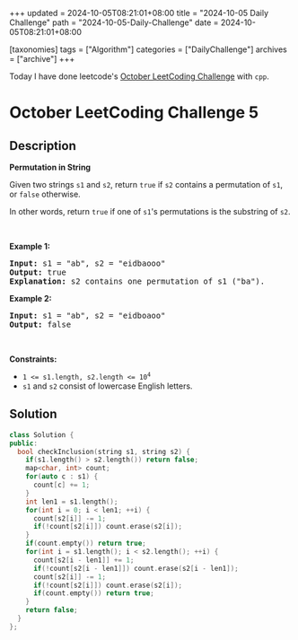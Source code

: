 +++
updated = 2024-10-05T08:21:01+08:00
title = "2024-10-05 Daily Challenge"
path = "2024-10-05-Daily-Challenge"
date = 2024-10-05T08:21:01+08:00

[taxonomies]
tags = ["Algorithm"]
categories = ["DailyChallenge"]
archives = ["archive"]
+++

Today I have done leetcode's [October LeetCoding Challenge](https://leetcode.com/problems/permutation-in-string/) with `cpp`.

<!-- more -->

# October LeetCoding Challenge 5

## Description

**Permutation in String**

<p>Given two strings <code>s1</code> and <code>s2</code>, return <code>true</code> if <code>s2</code> contains a <span data-keyword="permutation-string">permutation</span> of <code>s1</code>, or <code>false</code> otherwise.</p>

<p>In other words, return <code>true</code> if one of <code>s1</code>&#39;s permutations is the substring of <code>s2</code>.</p>

<p>&nbsp;</p>
<p><strong class="example">Example 1:</strong></p>

<pre>
<strong>Input:</strong> s1 = &quot;ab&quot;, s2 = &quot;eidbaooo&quot;
<strong>Output:</strong> true
<strong>Explanation:</strong> s2 contains one permutation of s1 (&quot;ba&quot;).
</pre>

<p><strong class="example">Example 2:</strong></p>

<pre>
<strong>Input:</strong> s1 = &quot;ab&quot;, s2 = &quot;eidboaoo&quot;
<strong>Output:</strong> false
</pre>

<p>&nbsp;</p>
<p><strong>Constraints:</strong></p>

<ul>
	<li><code>1 &lt;= s1.length, s2.length &lt;= 10<sup>4</sup></code></li>
	<li><code>s1</code> and <code>s2</code> consist of lowercase English letters.</li>
</ul>


## Solution

``` cpp
class Solution {
public:
  bool checkInclusion(string s1, string s2) {
    if(s1.length() > s2.length()) return false;
    map<char, int> count;
    for(auto c : s1) {
      count[c] += 1;
    }
    int len1 = s1.length();
    for(int i = 0; i < len1; ++i) {
      count[s2[i]] -= 1;
      if(!count[s2[i]]) count.erase(s2[i]);
    }
    if(count.empty()) return true;
    for(int i = s1.length(); i < s2.length(); ++i) {
      count[s2[i - len1]] += 1;
      if(!count[s2[i - len1]]) count.erase(s2[i - len1]);
      count[s2[i]] -= 1;
      if(!count[s2[i]]) count.erase(s2[i]);
      if(count.empty()) return true;
    }
    return false;
  }
};
```
